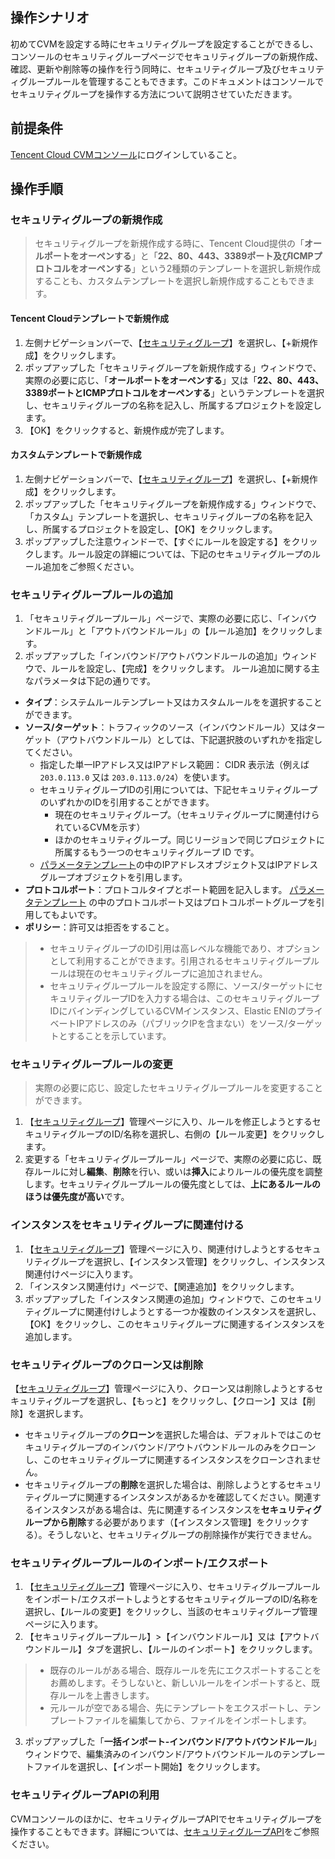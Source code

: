 ## 操作シナリオ

初めてCVMを設定する時にセキュリティグループを設定することができるし、コンソールのセキュリティグループページでセキュリティグループの新規作成、確認、更新や削除等の操作を行う同時に、セキュリティグループ及びセキュリティグループルールを管理することもできます。このドキュメントはコンソールでセキュリティグループを操作する方法について説明させていただきます。

## 前提条件

 [Tencent Cloud CVMコンソール](https://console.cloud.tencent.com/cvm/index)にログインしていること。

## 操作手順

### セキュリティグループの新規作成
> セキュリティグループを新規作成する時に、Tencent Cloud提供の「**オールポートをオーペンする**」と「**22、80、443、3389ポート及びICMPプロトコルをオーペンする**」という2種類のテンプレートを選択し新規作成することも、カスタムテンプレートを選択し新規作成することもできます。
>
#### Tencent Cloudテンプレートで新規作成
1. 左側ナビゲーションバーで、【[セキュリティグループ](https://console.cloud.tencent.com/cvm/securitygroup)】を選択し、【+新規作成】をクリックします。
2. ポップアップした「セキュリティグループを新規作成する」ウィンドウで、実際の必要に応じ、「**オールポートをオーペンする**」又は「**22、80、443、3389ポートとICMPプロトコルをオーペンする**」というテンプレートを選択し、セキュリティグループの名称を記入し、所属するプロジェクトを設定します。
3. 【OK】をクリックすると、新規作成が完了します。

#### カスタムテンプレートで新規作成
1. 左側ナビゲーションバーで、【[セキュリティグループ](https://console.cloud.tencent.com/cvm/securitygroup)】を選択し、【+新規作成】をクリックします。
2. ポップアップした「セキュリティグループを新規作成する」ウィンドウで、「カスタム」テンプレートを選択し、セキュリティグループの名称を記入し、所属するプロジェクトを設定し、【OK】をクリックします。
3. ポップアップした注意ウィンドーで、【すぐにルールを設定する】をクリックします。ルール設定の詳細については、下記のセキュリティグループのルール追加をご参照ください。

### セキュリティグループルールの追加
1. 「セキュリティグループルール」ページで、実際の必要に応じ、「インバウンドルール」と「アウトバウンドルール」の【ルール追加】をクリックします。
2. ポップアップした「インバウンド/アウトバウンドルールの追加」ウィンドウで、ルールを設定し、【完成】をクリックします。
ルール追加に関する主なパラメータは下記の通りです。
 - **タイプ**：システムルールテンプレート又はカスタムルールをを選択することができます。
 - **ソース/ターゲット**：トラフィックのソース（インバウンドルール）又はターゲット（アウトバウンドルール）としては、下記選択肢のいずれかを指定してください。
    - 指定した単一IPアドレス又はIPアドレス範囲： CIDR 表示法（例えば` 203.0.113.0` 又は `203.0.113.0/24`）を使います。
    - セキュリティグループIDの引用については、下記セキュリティグループのいずれかのIDを引用することができます。
      - 現在のセキュリティグループ。（セキュリティグループに関連付けられているCVMを示す）
      - ほかのセキュリティグループ。同じリージョンで同じプロジェクトに所属するもう一つのセキュリティグループ ID です。
    -  [パラメータテンプレート](https://cloud.tencent.com/document/product/215/20090)の中のIPアドレスオブジェクト又はIPアドレスグループオブジェクトを引用します。 
 - **プロトコルポート**：プロトコルタイプとポート範囲を記入します。 [パラメータテンプレート](https://cloud.tencent.com/document/product/215/20090) の中のプロトコルポート又はプロトコルポートグループを引用してもよいです。
 - **ポリシー**：許可又は拒否をすること。

>
> - セキュリティグループのID引用は高レベルな機能であり、オプションとして利用することができます。引用されるセキュリティグループルールは現在のセキュリティグループに追加されません。
> - セキュリティグループルールを設定する際に、ソース/ターゲットにセキュリティグループIDを入力する場合は、このセキュリティグループIDにバインディングしているCVMインスタンス、Elastic ENIのプライベートIPアドレスのみ（パブリックIPを含まない）をソース/ターゲットとすることを示しています。

### セキュリティグループルールの変更
> 実際の必要に応じ、設定したセキュリティグループルールを変更することができます。
>
1. 【[セキュリティグループ](https://console.cloud.tencent.com/cvm/securitygroup)】管理ページに入り、ルールを修正しようとするセキュリティグループのID/名称を選択し、右側の【ルール変更】をクリックします。
2. 変更する「セキュリティグループルール」ページで、実際の必要に応じ、既存ルールに対し**編集**、**削除**を行い、或いは**挿入**によりルールの優先度を調整します。セキュリティグループルールの優先度としては、**上にあるルールのほうは優先度が高い**です。

### インスタンスをセキュリティグループに関連付ける

1. 【[セキュリティグループ](https://console.cloud.tencent.com/cvm/securitygroup)】管理ページに入り、関連付けしようとするセキュリティグループを選択し、【インスタンス管理】をクリックし、インスタンス関連付けページに入ります。
2. 「インスタンス関連付け」ページで、【関連追加】をクリックします。
3. ポップアップした「インスタンス関連の追加」ウィンドウで、このセキュリティグループに関連付けしようとする一つか複数のインスタンスを選択し、【OK】をクリックし、このセキュリティグループに関連するインスタンスを追加します。

### セキュリティグループのクローン又は削除

【[セキュリティグループ](https://console.cloud.tencent.com/cvm/securitygroup)】管理ページに入り、クローン又は削除しようとするセキュリティグループを選択し、【もっと】をクリックし、【クローン】又は【削除】を選択します。
- セキュリティグループの**クローン**を選択した場合は、デフォルトではこのセキュリティグループのインバウンド/アウトバウンドルールのみをクローンし、このセキュリティグループに関連するインスタンスをクローンされません。
- セキュリティグループの**削除**を選択した場合は、削除しようとするセキュリティグループに関連するインスタンスがあるかを確認してください。関連するインスタンスがある場合は、先に関連するインスタンスを**セキュリティグループから削除**する必要があります（【インスタンス管理】をクリックする）。そうしないと、セキュリティグループの削除操作が実行できません。

### セキュリティグループルールのインポート/エクスポート

1. 【[セキュリティグループ](https://console.cloud.tencent.com/cvm/securitygroup)】管理ページに入り、セキュリティグループルールをインポート/エクスポートしようとするセキュリティグループのID/名称を選択し、【ルールの変更】をクリックし、当該のセキュリティグループ管理ページに入ります。
2. 【セキュリティグループルール】>【インバウンドルール】又は【アウトバウンドルール】タブを選択し、【ルールのインポート】をクリックします。
> 
> - 既存のルールがある場合、既存ルールを先にエクスポートすることをお薦めします。そうしないと、新しいルールをインポートすると、既存ルールを上書きします。
> - 元ルールが空である場合、先にテンプレートをエクスポートし、テンプレートファイルを編集してから、ファイルをインポートします。
> 
3. ポップアップした「**一括インポート-インバウンド/アウトバウンドルール**」ウィンドウで、編集済みのインバウンド/アウトバウンドルールのテンプレートファイルを選択し、【インポート開始】をクリックします。

### セキュリティグループAPIの利用

CVMコンソールのほかに、セキュリティグループAPIでセキュリティグループを操作することもできます。詳細については、[セキュリティグループAPI](https://cloud.tencent.com/document/product/213/12447)をご参照ください。
